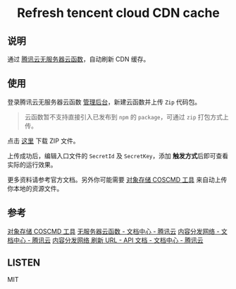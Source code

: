 <h1 align="center"> Refresh tencent cloud CDN cache </h1>

## 说明

通过 [腾讯云无服务器云函数](https://cloud.tencent.com/product/scf)，自动刷新 CDN 缓存。

## 使用

登录腾讯云无服务器云函数 [管理后台](https://console.cloud.tencent.com/scf/list/create)，新建云函数并上传 `Zip` 代码包。

> 云函数暂不支持直接引入已发布到 `npm` 的 `package`，可通过 `zip` 打包方式上传。

点击 [这里](https://github.com/godruoyi/tencent-cdn-refresh/blob/master/refreshcache.zip) 下载 ZIP 文件。

上传成功后，编辑入口文件的 `SecretId` 及 `SecretKey`，添加 **触发方式**后即可查看实际的运行效果。

更多资料请参考官方文档。另外你可能需要 [对象存储 COSCMD 工具](https://cloud.tencent.com/document/product/436/10976) 来自动上传你本地的资源文件。

## 参考

[对象存储 COSCMD 工具](https://cloud.tencent.com/document/product/436/10976)
[无服务器云函数 - 文档中心 - 腾讯云](https://cloud.tencent.com/document/product/583)
[内容分发网络 - 文档中心 - 腾讯云](https://cloud.tencent.com/document/product/228)
[内容分发网络 刷新 URL - API 文档 - 文档中心 - 腾讯云](https://cloud.tencent.com/document/product/228/3946)

## LISTEN

MIT
